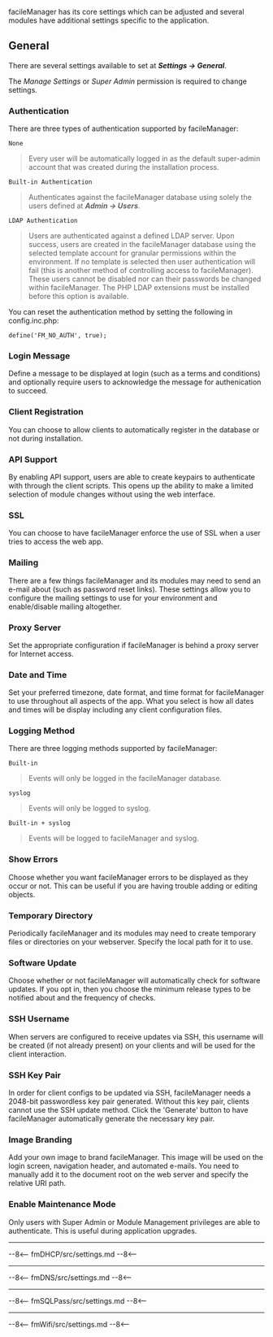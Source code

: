 facileManager has its core settings which can be adjusted and several modules have additional settings specific to the application.

## General
There are several settings available to set at **_Settings → General_**.

The _Manage Settings_ or _Super Admin_ permission is required to change settings.

### Authentication
There are three types of authentication supported by facileManager:

`None`
>Every user will be automatically logged in as the default super-admin account that was created during the installation process.

`Built-in Authentication`
>Authenticates against the facileManager database using solely the users defined at **_Admin → Users_**.

`LDAP Authentication`
>Users are authenticated against a defined LDAP server. Upon success, users are created in the facileManager database using the selected template account for granular permissions within the environment. If no template is selected then user authentication will fail (this is another method of controlling access to facileManager). These users cannot be disabled nor can their passwords be changed within facileManager. The PHP LDAP extensions must be installed before this option is available.

You can reset the authentication method by setting the following in config.inc.php:

```
define('FM_NO_AUTH', true);
```

### Login Message
Define a message to be displayed at login (such as a terms and conditions) and optionally require users to acknowledge the message for authenication to succeed.

### Client Registration
You can choose to allow clients to automatically register in the database or not during installation.

### API Support
By enabling API support, users are able to create keypairs to authenticate with through the client scripts. This opens up the ability to make a limited selection of module changes without using the web interface.

### SSL
You can choose to have facileManager enforce the use of SSL when a user tries to access the web app.

### Mailing
There are a few things facileManager and its modules may need to send an e-mail about (such as password reset links). These settings allow you to configure the mailing settings to use for your environment and enable/disable mailing altogether.

### Proxy Server
Set the appropriate configuration if facileManager is behind a proxy server for Internet access.

### Date and Time
Set your preferred timezone, date format, and time format for facileManager to use throughout all aspects of the app. What you select is how all dates and times will be display including any client configuration files.

### Logging Method
There are three logging methods supported by facileManager:

`Built-in`
>Events will only be logged in the facileManager database.

`syslog`
>Events will only be logged to syslog.

`Built-in + syslog`
>Events will be logged to facileManager and syslog.

### Show Errors
Choose whether you want facileManager errors to be displayed as they occur or not. This can be useful if you are having trouble adding or editing objects.

### Temporary Directory
Periodically facileManager and its modules may need to create temporary files or directories on your webserver. Specify the local path for it to use.

### Software Update
Choose whether or not facileManager will automatically check for software updates. If you opt in, then you choose the minimum release types to be notified about and the frequency of checks.

### SSH Username
When servers are configured to receive updates via SSH, this username will be created (if not already present) on your clients and will be used for the client interaction.

### SSH Key Pair
In order for client configs to be updated via SSH, facileManager needs a 2048-bit passwordless key pair generated. Without this key pair, clients cannot use the SSH update method. Click the 'Generate' button to have facileManager automatically generate the necessary key pair.

### Image Branding
Add your own image to brand facileManager. This image will be used on the login screen, navigation header, and automated e-mails. You need to manually add it to the document root on the web server and specify the relative URI path.

### Enable Maintenance Mode
Only users with Super Admin or Module Management privileges are able to authenticate. This is useful during application upgrades.

---
--8<--
fmDHCP/src/settings.md
--8<--

---
--8<--
fmDNS/src/settings.md
--8<--

---
--8<--
fmSQLPass/src/settings.md
--8<--

---
--8<--
fmWifi/src/settings.md
--8<--
